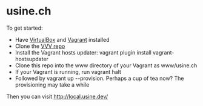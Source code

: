 # usine.ch

To get started:

*  Have [VirtualBox](https://www.virtualbox.org/) and [Vagrant](https://www.vagrantup.com/) installed
*  Clone the [VVV repo](https://github.com/Varying-Vagrant-Vagrants/VVV)
*  Install the Vagrant hosts updater: vagrant plugin install vagrant-hostsupdater
*  Clone this repo into the www directory of your Vagrant as www/usine.ch
*  If your Vagrant is running, run vagrant halt
*  Followed by vagrant up --provision. Perhaps a cup of tea now? The provisioning may take a while

Then you can visit http://local.usine.dev/
